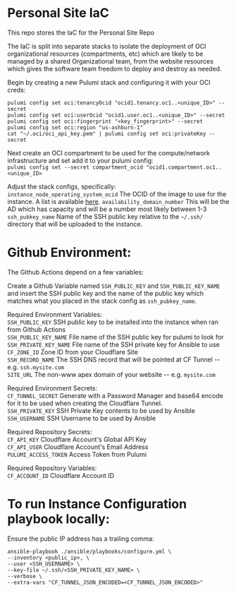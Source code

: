 # Personal Site IaC

This repo stores the IaC for the Personal Site Repo  

The IaC is split into separate stacks to isolate the deployment of OCI organizational resources (compartments, etc) which 
are likely to be managed by a shared Organizational team, from the website resources which gives the software team freedom 
to deploy and destroy as needed.  


Begin by creating a new Pulumi stack and configuring it with your OCI creds:

```shell
pulumi config set oci:tenancyOcid "ocid1.tenancy.oc1..<unique_ID>" --secret
pulumi config set oci:userOcid "ocid1.user.oc1..<unique_ID>" --secret
pulumi config set oci:fingerprint "<key_fingerprint>" --secret
pulumi config set oci:region "us-ashburn-1"
cat "~/.oci/oci_api_key.pem" | pulumi config set oci:privateKey --secret
```

Next create an OCI compartment to be used for the compute/network infrastructure and set add it to your pulumi config:  
`pulumi config set --secret compartment_ocid "ocid1.compartment.oc1..<unique_ID>`

Adjust the stack configs, specifically:  
`instance_node_operating_system_ocid`  The OCID of the image to use for the instance. A list is available [here](https://docs.oracle.com/en-us/iaas/images/image/741de11a-777e-4a12-a7b3-b66ea5a13419/).
`availability_domain_number` This will be the AD which has capacity and will be a number most likely between 1-3  
`ssh_pubkey_name`  Name of the SSH public key relative to the `~/.ssh/` directory that will be uploaded to the instance. 


# Github Environment:

The Github Actions depend on a few variables:  

Create a Github Variable named `SSH_PUBLIC_KEY` and `SSH_PUBLIC_KEY_NAME` and insert the SSH public key and the name of 
the public key which matches what you placed in the stack config as `ssh_pubkey_name`.  

Required Environment Variables:  
`SSH_PUBLIC_KEY`  SSH public key to be installed into the instance when ran from Github Actions  
`SSH_PUBLIC_KEY_NAME`  File name of the SSH public key for pulumi to look for  
`SSH_PRIVATE_KEY_NAME` File name of the SSH private key for Ansible to use  
`CF_ZONE_ID` Zone ID from your Cloudflare Site  
`SSH_RECORD_NAME` The SSH DNS record that will be pointed at CF Tunnel -- e.g. `ssh.mysite.com`  
`SITE_URL` The non-www apex domain of your website -- e.g. `mysite.com`  

Required Environment Secrets:  
`CF_TUNNEL_SECRET` Generate with a Password Manager and base64 encode for it to be used when creating the Cloudflare Tunnel.  
`SSH_PRIVATE_KEY`  SSH Private Key contents to be used by Ansible  
`SSH_USERNAME`  SSH Username to be used by Ansible  

Required Repository Secrets:  
`CF_API_KEY`  Cloudflare Account's Global API Key  
`CF_API_USER`  Cloudflare Account's Email Address  
`PULUMI_ACCESS_TOKEN` Access Token from Pulumi  

Required Repository Variables:  
`CF_ACCOUNT_ID` Cloudflare Account ID  

# To run Instance Configuration playbook locally:

Ensure the public IP address has a trailing comma:  

```shell
ansible-playbook ./ansible/playbooks/configure.yml \
--inventory <public_ip>, \
--user <SSH_USERNAME> \
--key-file ~/.ssh/<SSH_PRIVATE_KEY_NAME> \
--verbose \
--extra-vars "CF_TUNNEL_JSON_ENCODED=<CF_TUNNEL_JSON_ENCODED>"
```
